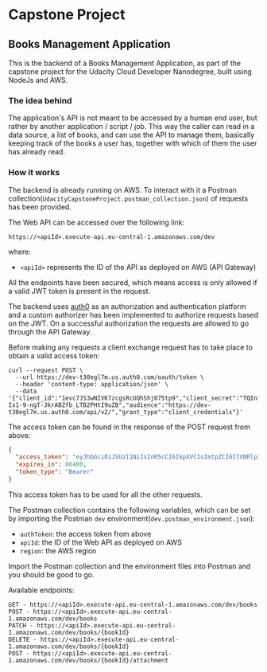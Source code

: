 # Capstone Project

## Books Management Application

This is the backend of a Books Management Application, as part of the capstone project for the Udacity Cloud Developer
Nanodegree, built using NodeJs and AWS.

### The idea behind

The application's API is not meant to be accessed by a human end user, but rather by another application / script / job.
This way the caller can read in a data source, a list of books, and can use the API to manage them, basically keeping
track of the books a user has, together with which of them the user has already read.

### How it works

The backend is already running on AWS. To interact with it a Postman
collection(`UdacityCapstoneProject.postman_collection.json`) of requests has been provided.

The Web API can be accessed over the following link:

`https://<apiId>.execute-api.eu-central-1.amazonaws.com/dev`

where:

* `<apiId>` represents the ID of the API as deployed on AWS (API Gateway)

All the endpoints have been secured, which means access is only allowed if a valid JWT token is present in the request.

The backend uses [auth0](https://auth0.com/) as an authorization and authentication platform and a custom authorizer has
been implemented to authorize requests based on the JWT. On a successful authorization the requests are allowed to go
through the API Gateway.

Before making any requests a client exchange request has to take place to obtain a valid access token:

```shell
curl --request POST \
  --url https://dev-t30egl7m.us.auth0.com/oauth/token \
  --header 'content-type: application/json' \
  --data '{"client_id":"1evc7JS3wNIVK7zcgsRcUQhShj075tp9","client_secret":"TQInf7zSrmYaJ6v3uID1ZY_q2AZJZ430-Ix1-9-ngT-JkrABZfb_LTB2PHtI9uZB","audience":"https://dev-t30egl7m.us.auth0.com/api/v2/","grant_type":"client_credentials"}'
```

The access token can be found in the response of the POST request from above:

```json
{
  "access_token": "eyJhbGciOiJSUzI1NiIsInR5cCI6IkpXVCIsImtpZCI6IlVNRlp3d1VYU1p5SnVIT2hqbWFMeSJ9.eyJpc3MiOiJodHRwczovL2Rldi10MzBlZ2w3bS51cy5hdXRoMC5jb20vIiwic3ViIjoiMWV2YzdKUzN3TklWSzd6Y2dzUmNVUWhTaGowNzV0cDlAY2xpZW50cyIsImF1ZCI6Imh0dHBzOi8vZGV2LXQzMGVnbDdtLnVzLmF1dGgwLmNvbS9hcGkvdjIvIiwiaWF0IjoxNjM1ODcwMTE1LCJleHAiOjE2MzU5NTY1MTUsImF6cCI6IjFldmM3SlMzd05JVks3emNnc1JjVVFoU2hqMDc1dHA5IiwiZ3R5IjoiY2xpZW50LWNyZWRlbnRpYWxzIn0.l8ZvauwgEk0AxTVVfbwx7Log1n0hlPOpnbAyK3rHg1F3fgzNKxelZrx_Y04jq1SeUpKSJUQvFPLNrFLxxpEznOXWyzbg3ZC6L8XuSPmgvKshuemhjJMbNFPuCafA3jOmVKJgz5ibaqghRGX2Z5hdPzMqD9WBkrtYuYKtyAw-1yljz5lkEJbD3okDUBQQvvZtap6auC3W0XUOWBQd7BX6KXkoQnk_X-z2ggv8r7o3kr0_U_zKf8K2B61OLTlX4IocMGCjCfGzoEzpUbmwXcYZfivgRdP0vguN7vWxzRrq00zOZXzmAbvOdpSYTCgusL4GUGG3QhRVRWfCGFCLQIYxBw",
  "expires_in": 86400,
  "token_type": "Bearer"
}
```

This access token has to be used for all the other requests.

The Postman collection contains the following variables, which can be set by importing the Postman `dev`
environment(`dev.postman_environment.json`):

* `authToken`: the access token from above
* `apiId`: the ID of the Web API as deployed on AWS
* `region`: the AWS region

Import the Postman collection and the environment files into Postman and you should be good to go.

Available endpoints:

```shell
GET - https://<apiId>.execute-api.eu-central-1.amazonaws.com/dev/books
POST - https://<apiId>.execute-api.eu-central-1.amazonaws.com/dev/books
PATCH - https://<apiId>.execute-api.eu-central-1.amazonaws.com/dev/books/{bookId}
DELETE - https://<apiId>.execute-api.eu-central-1.amazonaws.com/dev/books/{bookId}
POST - https://<apiId>.execute-api.eu-central-1.amazonaws.com/dev/books/{bookId}/attachment
```